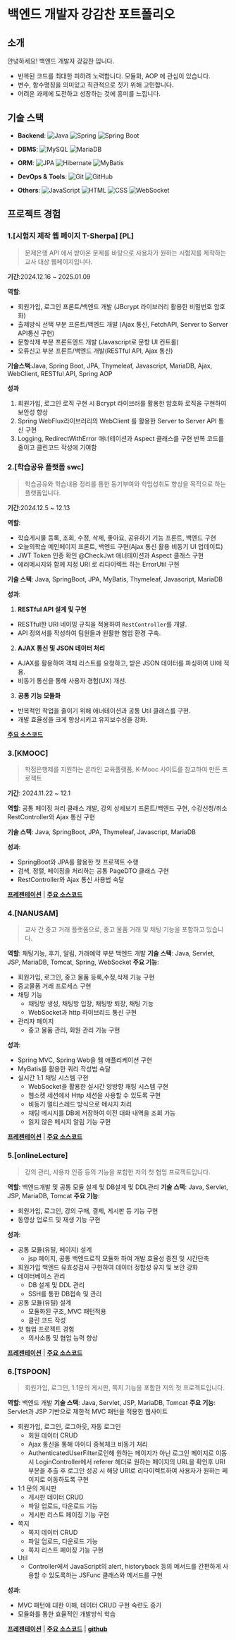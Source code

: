 # 백엔드 개발자 강감찬 포트폴리오

## 소개
안녕하세요! 백엔드 개발자 강감찬 입니다.
- 반복된 코드를 최대한 피하려 노력합니다. 모듈화, AOP 에 관심이 있습니다.
- 변수, 함수명칭을 의미있고 직관적으로 짓기 위해 고민합니다.
- 어려운 과제에 도전하고 성장하는 것에 흥미를 느낍니다.

## 기술 스택
- **Backend**: ![Java](https://img.shields.io/badge/Java-007396?style=flat-square&logo=Java&logoColor=white) ![Spring](https://img.shields.io/badge/Spring-6DB33F?style=flat-square&logo=Spring&logoColor=white) ![Spring Boot](https://img.shields.io/badge/Spring_Boot-6DB33D?style=flat-square&logo=Spring_Boot&logoColor=white)

- **DBMS**: ![MySQL](https://img.shields.io/badge/MySQL-4479A1?style=flat-square&logo=MySQL&logoColor=white) ![MariaDB](https://img.shields.io/badge/MariaDB-003545?style=flat-square&logo=MariaDB&logoColor=white)

- **ORM**: ![JPA](https://img.shields.io/badge/JPA-6DB33F?style=flat-square&logo=Spring&logoColor=white) ![Hibernate](https://img.shields.io/badge/Hibernate-59666C?style=flat-square&logo=Hibernate&logoColor=white) ![MyBatis](https://img.shields.io/badge/MyBatis-000000?style=flat-square)

- **DevOps & Tools**: ![Git](https://img.shields.io/badge/Git-F05032?style=flat-square&logo=Git&logoColor=white) ![GitHub](https://img.shields.io/badge/GitHub-181717?style=flat-square&logo=GitHub&logoColor=white)

- **Others**: ![JavaScript](https://img.shields.io/badge/JavaScript-F7DF1E?style=flat-square&logo=JavaScript&logoColor=white) ![HTML](https://img.shields.io/badge/HTML-E34F26?style=flat-square&logo=html5&logoColor=white) ![CSS](https://img.shields.io/badge/CSS-1572B6?style=flat-square&logo=css3&logoColor=white) ![WebSocket](https://img.shields.io/badge/WebSocket-000000?style=flat-square&logo=WebSocket&logoColor=white)

## 프로젝트 경험

### 1.[시험지 제작 웹 페이지 T-Sherpa] [PL]
> 문제은행 API 에서 받아온 문제를 바탕으로 사용자가 원하는 시험지를 제작하는 교사 대상 웹페이지입니다.

**기간**:2024.12.16 ~ 2025.01.09

**역할**:
 - 회원가입, 로그인 프론트/백엔드 개발 (JBcrypt 라이브러리 활용한 비밀번호 암호화)
 - 출제방식 선택 부분 프론트/백엔드 개발 (Ajax 통신, FetchAPI, Server to Server API통신 구현)
 - 문항삭제 부분 프론트엔드 개발 (Javascript로 문항 UI 컨트롤)
 - 오류신고 부분 프론트/백엔드 개발(RESTful API, Ajax 통신)

**기술스택**:Java, Spring Boot, JPA, Thymeleaf, Javascript, MariaDB, Ajax, WebClient, RESTful API, Spring AOP

**성과**
1. 회원가입, 로그인 로직 구현 시 Bcrypt 라이브러를 활용한 암호화 로직을 구현하여 보안성 향상
2. Spring WebFlux라이브러리의 WebClient 를 활용한 Server to Server API 통신 구현
3. Logging, RedirectWithError 애너테이션과 Aspect 클래스를 구현 반복 코드를 줄이고 클린코드 작성에 기여함

   
### 2.[학습공유 플랫폼 swc]
> 학습공유와 학습내용 정리를 통한 동기부여와 학업성취도 향상을 목적으로 하는 플랫폼입니다.

**기간**:2024.12.5 ~ 12.13

**역할**: 
 - 학습게시물 등록, 조회, 수정, 삭제, 좋아요, 공유하기 기능 프론트, 백엔드 구현
 - 오늘의학습 메인페이지 프론트, 백엔드 구현(Ajax 통신 활용 비동기 UI 업데이트)
 - JWT Token 인증 확인 @CheckJwt 애너테이션과 Aspect 클래스 구현
 - 에러메시지와 함께 지정 URI 로 리다이렉트 하는 ErrorUtil 구현
 
**기술 스택**: Java, SpringBoot, JPA, MyBatis, Thymeleaf, Javascript, MariaDB
 
**성과**:
 1. **RESTful API 설계 및 구현**  
   - RESTful한 URI 네이밍 규칙을 적용하여 `RestController`를 개발.  
   - API 정의서를 작성하여 팀원들과 원활한 협업 환경 구축.

 2. **AJAX 통신 및 JSON 데이터 처리**  
   - AJAX를 활용하여 객체 리스트를 요청하고, 받은 JSON 데이터를 파싱하여 UI에 적용.  
   - 비동기 통신을 통해 사용자 경험(UX) 개선.

 3. **공통 기능 모듈화**  
   - 반복적인 작업을 줄이기 위해 애너테이션과 공통 Util 클래스를 구현.  
   - 개발 효율성을 크게 향상시키고 유지보수성을 강화.
     
 **[주요 소스코드](project/swc/swc.md)** 

### 3.[KMOOC]
> 학점은행제를 지원하는 온라인 교육플랫폼, K-Mooc 사이트를 참고하여 만든 프로젝트

**기간**: 2024.11.22 ~ 12.1

**역할**: 공통 페이징 처리 클래스 개발, 강의 상세보기 프론트/백엔드 구현, 수강신청/취소 RestController와 Ajax 통신 구현

**기술 스택**: Java, SpringBoot, JPA, Thymeleaf, Javascript, MariaDB

**성과**: 
- SpringBoot와 JPA를 활용한 첫 프로젝트 수행
- 검색, 정렬, 페이징을 처리하는 공통 PageDTO 클래스 구현
- RestController와 Ajax 통신 사용법 숙달

**[프레젠테이션](project/kmooc/kmooc_project.pdf)** | **[주요 소스코드](project/kmooc/kmooc.md)** 


### 4.[NANUSAM]

>교사 간 중고 거래 플랫폼으로, 중고 물품 거래 및 채팅 기능을 포함하고 있습니다.

**역할**: 채팅기능, 후기,  알림, 거래예약 부분 백엔드 개발 
**기술 스택**: Java, Servlet, JSP, MariaDB, Tomcat, Spring, WebSocket
**주요 기능**:
- 회원가입, 로그인, 중고 물품 등록,수정,삭제 기능 구현
- 중고물품 거래 프로세스 구현
- 채팅 기능
  - 채팅방 생성, 채팅방 입장, 채팅방 퇴장, 채팅 기능
  - WebSocket과 http 하이브리드 통신 구현
- 관리자 페이지
  - 중고 물품 관리, 회원 관리 기능 구현

**성과**:
- Spring MVC, Spring Web을 웹 애플리케이션 구현
- MyBatis를 활용한 쿼리 작성법 숙달
- 실시간 1:1 채팅 시스템 구현
  - WebSocket을 활용한 실시간 양방향 채팅 시스템 구현
  - 웹소켓 세션에서 Http 세션을 사용할 수 있도록 구현
  - 비동기 멀티스레드 방식으로 메시지 처리
  - 채팅 메시지를 DB에 저장하여 이전 대화 내역을 조회 가능
  - 읽지 않은 메시지 알림 기능 구현

**[프레젠테이션](project/eduSecond/eduSecond_project.pdf)** | **[주요 소스코드](project/nanusam/nanusam_project.md)** 

### 5.[onlineLecture]
> 강의 관리, 사용자 인증 등의 기능을 포함한 저의 첫 협업 프로젝트입니다.

**역할**: 백엔드개발 및 공통 모듈 설계 및 DB설계 및 DDL관리
**기술 스택**: Java, Servlet, JSP, MariaDB, Tomcat
**주요 기능**:
- 회원가입, 로그인, 강의 구매, 결제, 게시판 등 기능 구현
- 동영상 업로드 및 재생 기능 구현

**성과**:
-  공통 모듈(유틸, 페이지) 설계
	- jsp 페이지, 공통 백엔드로직 모듈화 하여 개발 효율성 증진 및 시간단축
-  회원가입 백엔드 유효성검사 구현하여 데이터 정합성 유지 및 보안 강화
- 데이터베이스 관리
  - DB 설계 및 DDL 관리
  - SSH를 통한 DB접속 및 관리
- 공통 모듈(유틸) 설계
  - 모듈화된 구조, MVC 패턴적용
  - 클린 코드 작성
- 첫 협업 프로젝트 경험
  - 의사소통 및 협업 능력 향상

**[프레젠테이션](project/onlineLecture/onlinLecture_project.pdf)** | **[주요 소스코드](project/onlineLecture/onlineLecture_project.md)** 

### 6.[TSPOON]
> 회원가입, 로그인, 1:1문의 게시판, 쪽지 기능을 포함한 저의 첫 프로젝트입니다.

**역할**: 백엔드 개발
**기술 스택**: Java, Servlet, JSP, MariaDB, Tomcat
**주요 기능**: Servlet과 JSP 기반으로 제한적 MVC 패턴을 적용한 웹사이트
- 회원가입, 로그인, 로그아웃, 자동 로그인
  - 회원 데이터 CRUD
  - Ajax 통신을 통해 아이디 중복체크 비동기 처리
  - AuthenticatedUserFilter로인해 원하는 페이지가 아닌 로그인 페이지로 이동 시
    LoginController에서 referer 헤더로 원하는 페이지의 URL을 확인후 URI부분을 추출 후
    로그인 성공 시 해당 URI로 리다이렉트하여 사용자가 원하는 페이지로 이동하도록 구현
- 1:1 문의 게시판
  - 게시판 데이터 CRUD
  - 파일 업로드, 다운로드 기능
  - 게시판 리스트 페이징 기능 구현
- 쪽지
  - 쪽지 데이터 CRUD
  - 파일 업로드, 다운로드 기능
  - 쪽지 리스트 페이징 기능 구현
- Util
  - Controller에서 JavaScript의 alert, historyback 등의 메서드를 간편하게
    사용할 수 있도록하는 JSFunc 클래스와 메서드를 구현

**성과**:
- MVC 패턴에 대한 이해, 데이터 CRUD 구현 숙련도 증가
- 모듈화를 통한 효율적인 개발방식 학습

**[프레젠테이션](project/tspoon/강감찬_tspoon_ppt.pdf)** | **[주요 소스코드](project/tspoon/강감찬_tspoon_project.md)** | **[github](https://github.com/kangkamchan/Portfolio/tree/main/project/tspoon)**
